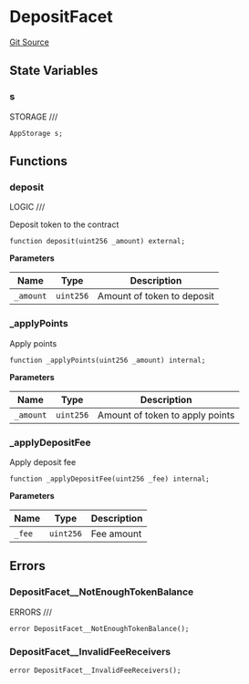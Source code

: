 # DepositFacet
[Git Source](https://github.com/VaporFi/liquid-staking/blob/5d323fd7888bb01e362cdf4c980f8c20b18b712f/src/facets/DepositFacet.sol)


## State Variables
### s
STORAGE ///


```solidity
AppStorage s;
```


## Functions
### deposit

LOGIC ///

Deposit token to the contract


```solidity
function deposit(uint256 _amount) external;
```
**Parameters**

|Name|Type|Description|
|----|----|-----------|
|`_amount`|`uint256`|Amount of token to deposit|


### _applyPoints

Apply points


```solidity
function _applyPoints(uint256 _amount) internal;
```
**Parameters**

|Name|Type|Description|
|----|----|-----------|
|`_amount`|`uint256`|Amount of token to apply points|


### _applyDepositFee

Apply deposit fee


```solidity
function _applyDepositFee(uint256 _fee) internal;
```
**Parameters**

|Name|Type|Description|
|----|----|-----------|
|`_fee`|`uint256`|Fee amount|


## Errors
### DepositFacet__NotEnoughTokenBalance
ERRORS ///


```solidity
error DepositFacet__NotEnoughTokenBalance();
```

### DepositFacet__InvalidFeeReceivers

```solidity
error DepositFacet__InvalidFeeReceivers();
```

